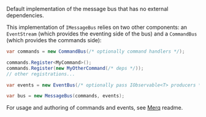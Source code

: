﻿Default implementation of the message bus that has no external 
dependencies.

This implementation of `IMessageBus` relies on two other components: an 
`EventStream` (which provides the eventing side of the bus) and a 
`CommandBus` (which provides the commands side):

```csharp
var commands = new CommandBus(/* optionally command handlers */);

commands.Register<MyCommand>();
commands.Register(new MyOtherCommand(/* deps */));
// other registrations...

var events = new EventBus(/* optionally pass IObservable<T> producers */);

var bus = new MessageBus(commands, events);
```

For usage and authoring of commands and events, see [Merq](https://nuget.org/packages/Merq) readme.

